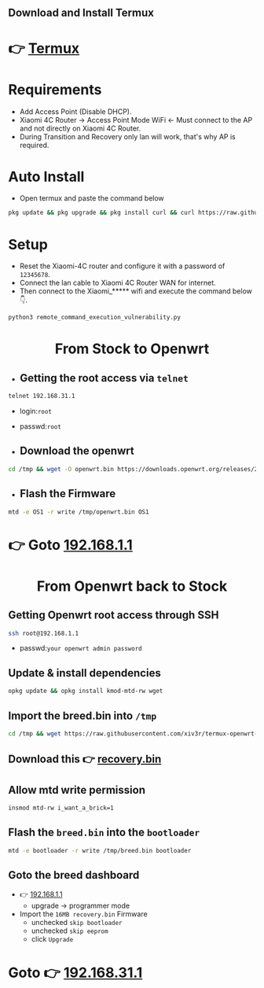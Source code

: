 ## Download and Install Termux

# 👉 [Termux](https://github.com/termux/termux-app/releases/download/v0.118.1/termux-app_v0.118.1+github-debug_universal.apk)

# Requirements
- Add Access Point (Disable DHCP).
- Xiaomi 4C Router -> Access Point Mode WiFi <- Must connect to the AP and not directly on Xiaomi 4C Router.
- During Transition and Recovery only lan will work, that's why AP is required.

# Auto Install
- Open termux and paste the command below
```sh
pkg update && pkg upgrade && pkg install curl && curl https://raw.githubusercontent.com/xiv3r/termux-openwrt-invasion/refs/heads/main/openwrt-invasion.sh | sh && cd openwrt-invasion
```

# Setup
- Reset the Xiaomi-4C router and configure it with a password of `12345678`.
- Connect the lan cable to Xiaomi 4C Router WAN for internet.
- Then connect to the Xiaomi_***** wifi and execute the command below 👇. 

```sh
python3 remote_command_execution_vulnerability.py
```
# <h1 align="center"> From Stock to Openwrt </h1>
  
- ## Getting the root access via `telnet`
```sh
telnet 192.168.31.1
```
- login:`root`
- passwd:`root`

- ## Download the openwrt
```sh
cd /tmp && wget -O openwrt.bin https://downloads.openwrt.org/releases/23.05.5/targets/ramips/mt76x8/openwrt-23.05.5-ramips-mt76x8-xiaomi_mi-router-4c-squashfs-sysupgrade.bin
```
- ## Flash the Firmware
```sh
mtd -e OS1 -r write /tmp/openwrt.bin OS1
```
# 👉 Goto [192.168.1.1](http://192.168.1.1)

# <p align="center"> From Openwrt back to Stock </p>
## Getting Openwrt root access through SSH
```sh
ssh root@192.168.1.1
```
- passwd:`your openwrt admin password`


## Update & install dependencies
```sh
opkg update && opkg install kmod-mtd-rw wget
```
## Import the breed.bin into `/tmp`
```sh
cd /tmp && wget https://raw.githubusercontent.com/xiv3r/termux-openwrt-invasion/refs/heads/main/breed.bin
```
## Download this 👉 [recovery.bin](https://raw.githubusercontent.com/xiv3r/termux-openwrt-invasion/refs/heads/main/recovery.bin)

## Allow mtd write permission
```sh
insmod mtd-rw i_want_a_brick=1
```
## Flash the `breed.bin` into the `bootloader`
```sh
mtd -e bootloader -r write /tmp/breed.bin bootloader
```
## Goto the breed dashboard
- 👉 [192.168.1.1](192.168.1.1)
  - upgrade -> programmer mode
- Import the `16MB recovery.bin` Firmware
  - unchecked `skip bootloader`
  - unchecked `skip eeprom`
  - click `Upgrade`
 
 # Goto 👉 [192.168.31.1](http://192.168.31.1)
